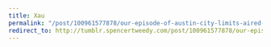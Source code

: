 ```yaml
---
title: Xau
permalink: "/post/100961577878/our-episode-of-austin-city-limits-aired-tonight"
redirect_to: http://tumblr.spencertweedy.com/post/100961577878/our-episode-of-austin-city-limits-aired-tonight
---
```


